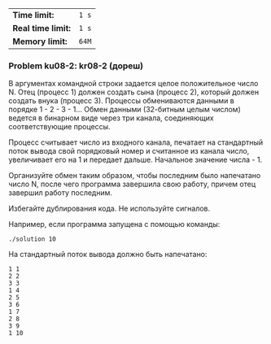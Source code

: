 |                      |       |
|----------------------|-------|
| **Time limit:**      | `1 s` |
| **Real time limit:** | `1 s` |
| **Memory limit:**    | `64M` |


### Problem ku08-2: kr08-2 (дореш)

В аргументах командной строки задается целое положительное число
N. Отец (процесс 1) должен создать сына (процесс 2), который
должен создать внука (процесс 3). Процессы обмениваются данными в
порядке 1 - 2 - 3 - 1... Обмен данными (32-битным целым числом)
ведется в бинарном виде через три канала, соединяющих
соответствующие процессы.

Процесс считывает число из входного канала, печатает на
стандартный поток вывода свой порядковый номер и считанное из
канала число, увеличивает его на 1 и передает дальше. Начальное
значение числа - 1.

Организуйте обмен таким образом, чтобы последним было напечатано
число N, после чего программа завершила свою работу, причем отец
завершил работу последним.

Избегайте дублирования кода. Не используйте сигналов.

Например, если программа запущена с помощью команды:

    
    
    ./solution 10

На стандартный поток вывода должно быть напечатано:

    
    
    1 1
    2 2
    3 3
    1 4
    2 5
    3 6
    1 7
    2 8
    3 9
    1 10

